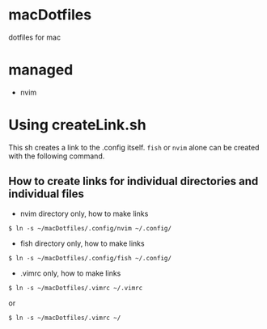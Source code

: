 # macDotfiles
dotfiles for mac

# managed
- nvim

# Using createLink.sh
This sh creates a link to the .config itself. `fish` or `nvim` alone can be created with the following command.
## How to create links for individual directories and individual files

- nvim directory only, how to make links
```
$ ln -s ~/macDotfiles/.config/nvim ~/.config/
```

- fish directory only, how to make links
```
$ ln -s ~/macDotfiles/.config/fish ~/.config/
```

- .vimrc only, how to make links
```
$ ln -s ~/macDotfiles/.vimrc ~/.vimrc
```
or
```
$ ln -s ~/macDotfiles/.vimrc ~/
```
